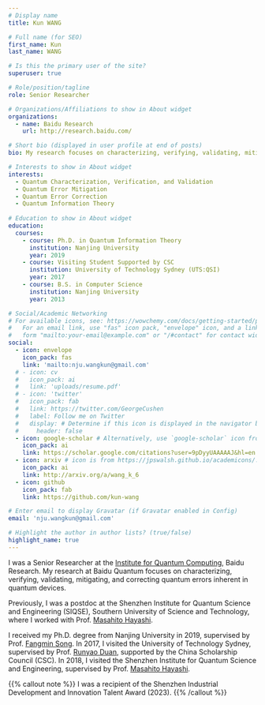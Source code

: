 ```yaml
---
# Display name
title: Kun WANG

# Full name (for SEO)
first_name: Kun
last_name: WANG

# Is this the primary user of the site?
superuser: true

# Role/position/tagline
role: Senior Researcher

# Organizations/Affiliations to show in About widget
organizations:
  - name: Baidu Research
    url: http://research.baidu.com/

# Short bio (displayed in user profile at end of posts)
bio: My research focuses on characterizing, verifying, validating, mitigating, and correcting quantum errors inherent in quantum devices.

# Interests to show in About widget
interests:
  - Quantum Characterization, Verification, and Validation
  - Quantum Error Mitigation
  - Quantum Error Correction
  - Quantum Information Theory 
  
# Education to show in About widget
education:
  courses:
    - course: Ph.D. in Quantum Information Theory
      institution: Nanjing University
      year: 2019
    - course: Visiting Student Supported by CSC
      institution: University of Technology Sydney (UTS:QSI)
      year: 2017
    - course: B.S. in Computer Science
      institution: Nanjing University
      year: 2013

# Social/Academic Networking
# For available icons, see: https://wowchemy.com/docs/getting-started/page-builder/#icons
#   For an email link, use "fas" icon pack, "envelope" icon, and a link in the
#   form "mailto:your-email@example.com" or "/#contact" for contact widget.
social:
  - icon: envelope
    icon_pack: fas
    link: 'mailto:nju.wangkun@gmail.com'
  # - icon: cv
  #   icon_pack: ai
  #   link: 'uploads/resume.pdf'
  # - icon: 'twitter'
  #   icon_pack: fab
  #   link: https://twitter.com/GeorgeCushen
  #   label: Follow me on Twitter
  #   display: # Determine if this icon is displayed in the navigator bar 
  #     header: false
  - icon: google-scholar # Alternatively, use `google-scholar` icon from `ai` icon pack
    icon_pack: ai
    link: https://scholar.google.com/citations?user=9pDyyUAAAAAJ&hl=en
  - icon: arxiv # icon is from https://jpswalsh.github.io/academicons/. the `icon_pack` must be `ai`
    icon_pack: ai
    link: http://arxiv.org/a/wang_k_6
  - icon: github
    icon_pack: fab
    link: https://github.com/kun-wang

# Enter email to display Gravatar (if Gravatar enabled in Config)
email: 'nju.wangkun@gmail.com'

# Highlight the author in author lists? (true/false)
highlight_name: true
---
```


I was a Senior Researcher at the [Institute for Quantum Computing](http://quantum.baidu.com/), Baidu Research. 
My research at Baidu Quantum focuses on characterizing, verifying, validating, 
mitigating, and correcting quantum errors inherent in quantum devices.

Previously, I was a postdoc at the Shenzhen Institute for Quantum Science and Engineering (SIQSE), 
Southern University of Science and Technology, where I worked with Prof. [Masahito Hayashi](https://mhayashi.info/).

I received my Ph.D. degree from Nanjing University in 2019, 
supervised by Prof. [Fangmin Song](https://cs.nju.edu.cn/58/24/c2639a153636/page.htm). 
In 2017, I visited the University of Technology Sydney, 
supervised by Prof. [Runyao Duan](https://profiles.uts.edu.au/Runyao.Duan), 
supported by the China Scholarship Council (CSC). 
In 2018, I visited the Shenzhen Institute for Quantum Science and Engineering, 
supervised by Prof. [Masahito Hayashi](https://mhayashi.info/).

<!-- {{< icon name="download" pack="fas" >}} Download my {{< staticref "uploads/demo_resume.pdf" "newtab" >}}resumé{{< /staticref >}}. -->
 
{{% callout note %}}
I was a recipient of the Shenzhen Industrial Development and Innovation Talent Award (2023).
{{% /callout %}}
